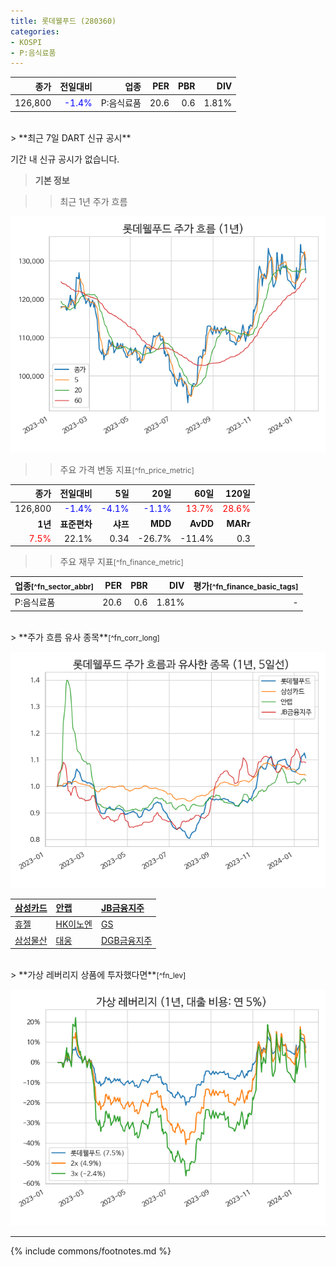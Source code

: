 ```yaml
---
title: 롯데웰푸드 (280360)
categories:
- KOSPI
- P:음식료품
---
```

| **종가** | **전일대비** | **업종** | **PER** | **PBR** | **DIV** |
| -------: | -----------: | -------: | ------: | ------: | ------: |
| 126,800 | <span style="color: blue">-1.4%</span> | P:음식료품 | 20.6 | 0.6 | 1.81% |

<!-- more -->

<br>
> **최근 7일 DART 신규 공시<a id="dart"></a>**


기간 내 신규 공시가 없습니다.

> **기본 정보<a id="price"></a>**

>> 최근 1년 주가 흐름<a id="price"></a>

![280360](/assets/images/stock/280360.png)

>> 주요 가격 변동 지표<small>[^fn_price_metric]</small>

| **종가** | **전일대비** | **5일** | **20일** | **60일** | **120일** |
| -------: | -----------: | ------: | -------: | -------: | --------: |
| 126,800 | <span style="color: blue">-1.4%</span> | <span style="color: blue">-4.1%</span> | <span style="color: blue">-1.1%</span> | <span style="color: red">13.7%</span> | <span style="color: red">28.6%</span> |
| **1년** | **표준편차** | **샤프** | **MDD** | **AvDD** | **MARr** |
| <span style="color: red">7.5%</span> | 22.1% | 0.34 | -26.7% | -11.4% | 0.3 |

>> 주요 재무 지표<small>[^fn_finance_metric]</small>

| **업종**<small>[^fn_sector_abbr]</small> | **PER** | **PBR** | **DIV** | **평가**<small>[^fn_finance_basic_tags]</small> |
| :--------------------------------------- | ------: | ------: | ------: | ----------------------------------------------: |
| P:음식료품 | 20.6 | 0.6 | 1.81% | - |

<br>
> **주가 흐름 유사 종목<a id="corr"></a>**<small>[^fn_corr_long]</small>

![280360](/assets/images/stock/280360_corr.png)

| [삼성카드](/029780/) | [안랩](/053800/) | [JB금융지주](/175330/) |
| :------------------------------------- | :------------------------------------- | :--------------------------------------|
| [휴젤](/145020/) | [HK이노엔](/195940/) | [GS](/078930/) |
| [삼성물산](/028260/) | [대웅](/003090/) | [DGB금융지주](/139130/) |

<br>
> **가상 레버리지 상품에 투자했다면<a id="2x"></a>**<small>[^fn_lev]</small>

![280360](/assets/images/stock/280360_2x.png)

---
{% include commons/footnotes.md %}